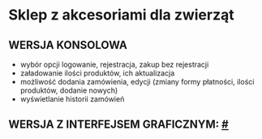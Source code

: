 # Sklep z akcesoriami dla zwierząt
## WERSJA KONSOLOWA
- wybór opcji logowanie, rejestracja, zakup bez rejestracji
- załadowanie ilości produktów, ich aktualizacja
- możliwość dodania zamówienia, edycji (zmiany formy płatności, ilości produktów, dodanie nowych)
- wyświetlanie historii zamówień
## WERSJA Z INTERFEJSEM GRAFICZNYM: <a href="#https://github.com/MariaBrodowska/graficzny_sklep_internetowy">#</a>
